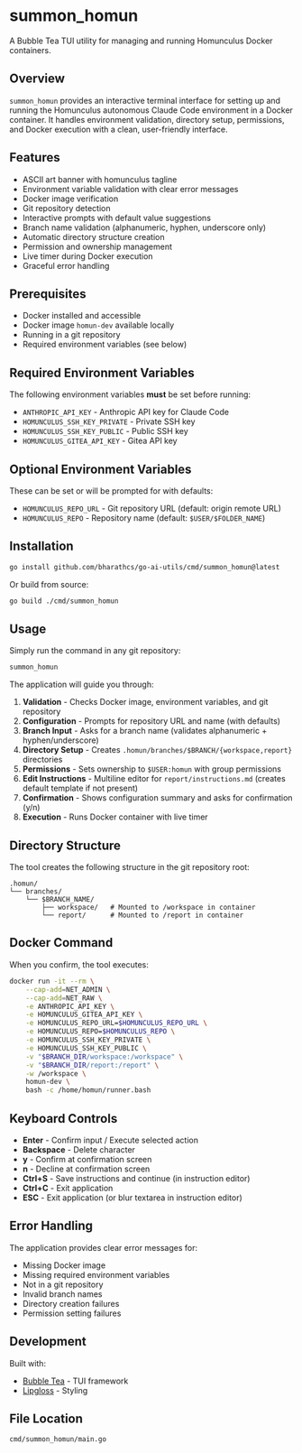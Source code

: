 # summon_homun

A Bubble Tea TUI utility for managing and running Homunculus Docker containers.

## Overview

`summon_homun` provides an interactive terminal interface for setting up and running the Homunculus autonomous Claude Code environment in a Docker container. It handles environment validation, directory setup, permissions, and Docker execution with a clean, user-friendly interface.

## Features

- ASCII art banner with homunculus tagline
- Environment variable validation with clear error messages
- Docker image verification
- Git repository detection
- Interactive prompts with default value suggestions
- Branch name validation (alphanumeric, hyphen, underscore only)
- Automatic directory structure creation
- Permission and ownership management
- Live timer during Docker execution
- Graceful error handling

## Prerequisites

- Docker installed and accessible
- Docker image `homun-dev` available locally
- Running in a git repository
- Required environment variables (see below)

## Required Environment Variables

The following environment variables **must** be set before running:

- `ANTHROPIC_API_KEY` - Anthropic API key for Claude Code
- `HOMUNCULUS_SSH_KEY_PRIVATE` - Private SSH key
- `HOMUNCULUS_SSH_KEY_PUBLIC` - Public SSH key
- `HOMUNCULUS_GITEA_API_KEY` - Gitea API key

## Optional Environment Variables

These can be set or will be prompted for with defaults:

- `HOMUNCULUS_REPO_URL` - Git repository URL (default: origin remote URL)
- `HOMUNCULUS_REPO` - Repository name (default: `$USER/$FOLDER_NAME`)

## Installation

```bash
go install github.com/bharathcs/go-ai-utils/cmd/summon_homun@latest
```

Or build from source:

```bash
go build ./cmd/summon_homun
```

## Usage

Simply run the command in any git repository:

```bash
summon_homun
```

The application will guide you through:

1. **Validation** - Checks Docker image, environment variables, and git repository
2. **Configuration** - Prompts for repository URL and name (with defaults)
3. **Branch Input** - Asks for a branch name (validates alphanumeric + hyphen/underscore)
4. **Directory Setup** - Creates `.homun/branches/$BRANCH/{workspace,report}` directories
5. **Permissions** - Sets ownership to `$USER:homun` with group permissions
6. **Edit Instructions** - Multiline editor for `report/instructions.md` (creates default template if not present)
7. **Confirmation** - Shows configuration summary and asks for confirmation (y/n)
8. **Execution** - Runs Docker container with live timer

## Directory Structure

The tool creates the following structure in the git repository root:

```
.homun/
└── branches/
    └── $BRANCH_NAME/
        ├── workspace/   # Mounted to /workspace in container
        └── report/      # Mounted to /report in container
```

## Docker Command

When you confirm, the tool executes:

```bash
docker run -it --rm \
    --cap-add=NET_ADMIN \
    --cap-add=NET_RAW \
    -e ANTHROPIC_API_KEY \
    -e HOMUNCULUS_GITEA_API_KEY \
    -e HOMUNCULUS_REPO_URL=$HOMUNCULUS_REPO_URL \
    -e HOMUNCULUS_REPO=$HOMUNCULUS_REPO \
    -e HOMUNCULUS_SSH_KEY_PRIVATE \
    -e HOMUNCULUS_SSH_KEY_PUBLIC \
    -v "$BRANCH_DIR/workspace:/workspace" \
    -v "$BRANCH_DIR/report:/report" \
    -w /workspace \
    homun-dev \
    bash -c /home/homun/runner.bash
```

## Keyboard Controls

- **Enter** - Confirm input / Execute selected action
- **Backspace** - Delete character
- **y** - Confirm at confirmation screen
- **n** - Decline at confirmation screen
- **Ctrl+S** - Save instructions and continue (in instruction editor)
- **Ctrl+C** - Exit application
- **ESC** - Exit application (or blur textarea in instruction editor)

## Error Handling

The application provides clear error messages for:

- Missing Docker image
- Missing required environment variables
- Not in a git repository
- Invalid branch names
- Directory creation failures
- Permission setting failures

## Development

Built with:
- [Bubble Tea](https://github.com/charmbracelet/bubbletea) - TUI framework
- [Lipgloss](https://github.com/charmbracelet/lipgloss) - Styling

## File Location

`cmd/summon_homun/main.go`
